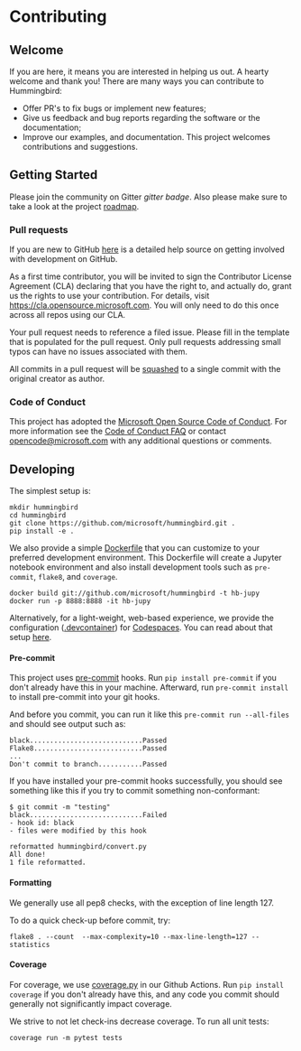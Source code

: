 # Contributing

## Welcome

If you are here, it means you are interested in helping us out. A hearty welcome and thank you! There are many ways you can contribute to Hummingbird:

* Offer PR's to fix bugs or implement new features;
* Give us feedback and bug reports regarding the software or the documentation;
* Improve our examples, and documentation.
This project welcomes contributions and suggestions.

## Getting Started

Please join the community on Gitter *gitter badge*. Also please make sure to take a look at the project [roadmap](wiki/Roadmap-for-Upcoming-Features-and-Support).


### Pull requests
If you are new to GitHub [here](https://help.github.com/categories/collaborating-with-issues-and-pull-requests/) is a detailed help source on getting involved with development on GitHub.

As a first time contributor, you will be invited to sign the Contributor License Agreement (CLA) declaring that you have the right to, and actually do, grant us
the rights to use your contribution. For details, visit https://cla.opensource.microsoft.com. You will only need to do this once across all repos using our CLA.

Your pull request needs to reference a filed issue. Please fill in the template that is populated for the pull request. Only pull requests addressing small typos can have no issues associated with them.

All commits in a pull request will be [squashed](https://github.blog/2016-04-01-squash-your-commits/) to a single commit with the original creator as author.

### Code of Conduct
This project has adopted the [Microsoft Open Source Code of Conduct](https://opensource.microsoft.com/codeofconduct/).
For more information see the [Code of Conduct FAQ](https://opensource.microsoft.com/codeofconduct/faq/) or
contact [opencode@microsoft.com](mailto:opencode@microsoft.com) with any additional questions or comments.

## Developing
The simplest setup is:
```
mkdir hummingbird
cd hummingbird
git clone https://github.com/microsoft/hummingbird.git .
pip install -e .
```

We also provide a simple [Dockerfile](https://github.com/microsoft/hummingbird/blob/master/Dockerfile) that you can customize to your preferred development environment. This Dockerfile will create a Jupyter notebook environment and also install development tools such as `pre-commit`, `flake8`, and `coverage`.
```
docker build git://github.com/microsoft/hummingbird -t hb-jupy
docker run -p 8888:8888 -it hb-jupy
```

Alternatively, for a light-weight, web-based experience, we provide the configuration ([.devcontainer](https://github.com/microsoft/hummingbird/tree/master/.devcontainer)) for [Codespaces](https://online.visualstudio.com/environments).  You can read about that setup [here]( https://docs.microsoft.com/en-us/visualstudio/online/reference/configuring).

#### Pre-commit
This project uses [pre-commit](https://pre-commit.com/) hooks. Run  `pip install pre-commit` if you don't already have this in your machine. Afterward, run `pre-commit install` to install pre-commit into your git hooks.

And before you commit, you can run it like this `pre-commit run --all-files` and should see output such as:

```
black............................Passed
Flake8...........................Passed
...
Don't commit to branch...........Passed
```

If you have installed your pre-commit hooks successfully, you should see something like this if you try to commit something non-conformant:
```
$ git commit -m "testing"
black............................Failed
- hook id: black
- files were modified by this hook

reformatted hummingbird/convert.py
All done!
1 file reformatted.
```

#### Formatting
We generally use all pep8 checks, with the exception of line length 127.

To do a quick check-up before commit, try:
```
flake8 . --count  --max-complexity=10 --max-line-length=127 --statistics
```

#### Coverage

For coverage, we use [coverage.py](https://coverage.readthedocs.io/en/coverage-5.0.4/) in our Github Actions.  Run  `pip install coverage` if you don't already have this, and any code you commit should generally not significantly impact coverage.

We strive to not let check-ins decrease coverage.  To run all unit tests:
```
coverage run -m pytest tests
```

